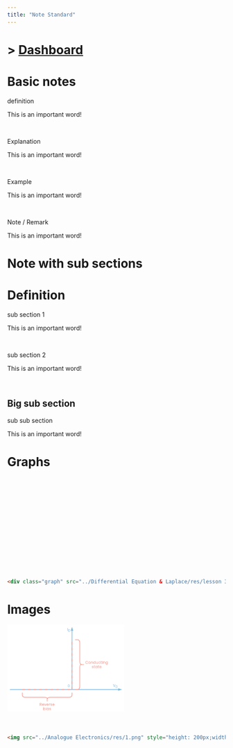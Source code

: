 ```yaml
---
title: "Note Standard"
---
```


# > [Dashboard]()

# Basic notes

<div class="note">
    <p class="note-head highlight-salmon">definition</p>
    <p class="note-bg">
        This is an <span class="salmon bold">important</span> word!<br>
    </p>
</div>
<br>

<div class="note">
    <p class="note-head highlight-blue">Explanation</p>
    <p class="note-bg">
        This is an <span class="blue bold">important</span> word!
    </p>
</div>
<br>

<div class="note">
    <p class="note-head highlight-springgreen">Example</p>
    <p class="note-bg">
        This is an <span class="springgreen bold">important</span> word!
    </p>
</div>
<br>
<div class="note">
    <p class="note-head highlight-fushia">Note / Remark</p>
    <p class="note-bg">
        This is an <span class="fushia bold">important</span> word!
    </p>
</div>

# Note with sub sections

# <span class="highlight-salmon">Definition</span>

<div class="note">
	<p class="note-head highlight-salmon">sub section 1</p>
	<p class="note-bg">
		This is an <span class="salmon bold">important</span> word!
	</p>
</div>
<br>

<div class="note">
	<p class="note-head highlight-salmon">sub section 2</p>
	<p class="note-bg">
		This is an <span class="salmon bold">important</span> word!
	</p>
</div>
<br>

## <span class="highlight-peach">Big sub section</span>

<div class="note">
	<p class="note-head highlight-peach">sub sub section</p>
	<p class="note-bg">
		This is an <span class="peach bold">important</span> word!
	</p>
</div>

# Graphs
<div class="graph" src="../Differential Equation & Laplace/res/lesson 3/1.json" style="width: 400px; height: 200px;"></div>
<br>

```html
<div class="graph" src="../Differential Equation & Laplace/res/lesson 3/1.json" style="width: 400px; height: 200px;"></div>
```

# Images
<img src="../Analogue Electronics/res/1.png" style="height: 200px;width: auto"> <br>	
<br>

```html
<img src="../Analogue Electronics/res/1.png" style="height: 200px;width: auto"> <br>	
```